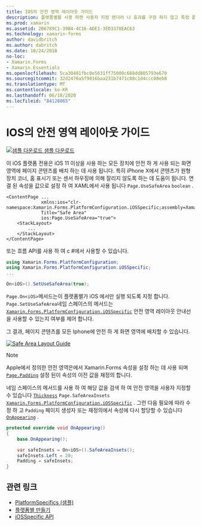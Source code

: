 ```yaml
---
title: IOS의 안전 영역 레이아웃 가이드
description: 플랫폼별를 사용 하면 사용자 지정 렌더러 나 효과를 구현 하지 않고 특정 플랫폼 에서만 사용할 수 있는 기능을 사용할 수 있습니다. 이 문서에서는 ios 플랫폼 관련 기능을 사용 하는 방법에 대해 설명 합니다 .이 기능을 사용 하면 iOS 11 이상을 사용 하는 모든 장치에서 안전 하 게 화면 영역에 페이지 콘텐츠를 배치할 수 있습니다.
ms.prod: xamarin
ms.assetid: 2B6789C1-39B4-4C16-ADE1-3ED3378EAC63
ms.technology: xamarin-forms
author: davidbritch
ms.author: dabritch
ms.date: 10/24/2018
no-loc:
- Xamarin.Forms
- Xamarin.Essentials
ms.openlocfilehash: 5ca30481fbc0e5631ff75000c688dd805793e670
ms.sourcegitcommit: 32d2476a5f9016baa231b7471c88c1d4ccc08eb8
ms.translationtype: MT
ms.contentlocale: ko-KR
ms.lasthandoff: 06/18/2020
ms.locfileid: "84128065"
---
```

# <a name="safe-area-layout-guide-on-ios"></a>IOS의 안전 영역 레이아웃 가이드

[![샘플 다운로드](~/media/shared/download.png) 샘플 다운로드](https://docs.microsoft.com/samples/xamarin/xamarin-forms-samples/userinterface-platformspecifics)

이 iOS 플랫폼 전용은 iOS 11 이상을 사용 하는 모든 장치에 안전 하 게 사용 되는 화면 영역에 페이지 콘텐츠를 배치 하는 데 사용 됩니다. 특히 iPhone X에서 콘텐츠가 원형 장치 코너, 홈 표시기 또는 센서 하우징에 의해 잘리지 않도록 하는 데 도움이 됩니다. 연결 된 속성을 값으로 설정 하 여 XAML에서 사용 됩니다 `Page.UseSafeArea` `boolean` .

```xaml
<ContentPage ...
             xmlns:ios="clr-namespace:Xamarin.Forms.PlatformConfiguration.iOSSpecific;assembly=Xamarin.Forms.Core"
             Title="Safe Area"
             ios:Page.UseSafeArea="true">
    <StackLayout>
        ...
    </StackLayout>
</ContentPage>
```

또는 흐름 API를 사용 하 여 c #에서 사용할 수 있습니다.

```csharp
using Xamarin.Forms.PlatformConfiguration;
using Xamarin.Forms.PlatformConfiguration.iOSSpecific;
...

On<iOS>().SetUseSafeArea(true);
```

`Page.On<iOS>`메서드는이 플랫폼별가 iOS 에서만 실행 되도록 지정 합니다. `Page.SetUseSafeArea`네임 스페이스의 메서드는 [`Xamarin.Forms.PlatformConfiguration.iOSSpecific`](xref:Xamarin.Forms.PlatformConfiguration.iOSSpecific) 안전 영역 레이아웃 안내선을 사용할 수 있는지 여부를 제어 합니다.

그 결과, 페이지 콘텐츠를 모든 Iphone에 안전 하 게 화면 영역에 배치할 수 있습니다.

[![](page-safe-area-images/safe-area-layout.png "Safe Area Layout Guide")](page-safe-area-images/safe-area-layout-large.png#lightbox "Safe Area Layout Guide")

> [!NOTE]
> Apple에서 정의한 안전 영역은에서 Xamarin.Forms 속성을 설정 하는 데 사용 되며 [`Page.Padding`](xref:Xamarin.Forms.Page.Padding) 설정 된이 속성의 이전 값을 재정의 합니다.

네임 스페이스의 메서드를 사용 하 여 해당 값을 검색 하 여 안전 영역을 사용자 지정할 수 있습니다 [`Thickness`](xref:Xamarin.Forms.Thickness) `Page.SafeAreaInsets` [`Xamarin.Forms.PlatformConfiguration.iOSSpecific`](xref:Xamarin.Forms.PlatformConfiguration.iOSSpecific) . 그런 다음 필요에 따라 수정 하 고 `Padding` 페이지 생성자 또는 재정의에서 속성에 다시 할당할 수 있습니다 [`OnAppearing`](xref:Xamarin.Forms.Page.OnAppearing) .

```csharp
protected override void OnAppearing()
{
    base.OnAppearing();

    var safeInsets = On<iOS>().SafeAreaInsets();
    safeInsets.Left = 20;
    Padding = safeInsets;
}
```

## <a name="related-links"></a>관련 링크

- [PlatformSpecifics (샘플)](https://docs.microsoft.com/samples/xamarin/xamarin-forms-samples/userinterface-platformspecifics)
- [플랫폼별 만들기](~/xamarin-forms/platform/platform-specifics/index.md#creating-platform-specifics)
- [iOSSpecific API](xref:Xamarin.Forms.PlatformConfiguration.iOSSpecific)
